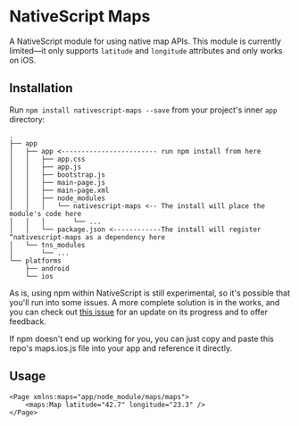 # NativeScript Maps

A NativeScript module for using native map APIs. This module is currently limited—it only supports `latitude` and `longitude` attributes and only works on iOS.

## Installation

Run `npm install nativescript-maps --save` from your project's inner `app` directory:

```
.
├── app
│   ├── app <------------------------ run npm install from here
│   │   ├── app.css
│   │   ├── app.js
│   │   ├── bootstrap.js
│   │   ├── main-page.js
│   │   ├── main-page.xml
│   │   ├── node_modules
│   │   │   └── nativescript-maps <-- The install will place the module's code here
│   │   │       └── ...
│   │   └── package.json <------------The install will register “nativescript-maps as a dependency here
│   └── tns_modules
│       └── ...
└── platforms
    ├── android
    └── ios
```

As is, using npm within NativeScript is still experimental, so it's possible that you'll run into some issues. A more complete solution is in the works, and you can check out [this issue](https://github.com/NativeScript/nativescript-cli/issues/362) for an update on its progress and to offer feedback.

If npm doesn't end up working for you, you can just copy and paste this repo's maps.ios.js file into your app and reference it directly.

## Usage

```
<Page xmlns:maps="app/node_module/maps/maps">
	<maps:Map latitude="42.7" longitude="23.3" />
</Page>
```